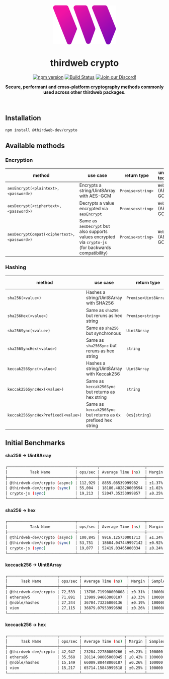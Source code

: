 <p align="center">
<br />
<a href="https://thirdweb.com"><img src="https://github.com/thirdweb-dev/js/blob/main/legacy_packages/sdk/logo.svg?raw=true" width="200" alt=""/></a>
<br />
</p>
<h1 align="center">thirdweb crypto</h1>
<p align="center">
<a href="https://www.npmjs.com/package/@thirdweb-dev/crypto"><img src="https://img.shields.io/npm/v/@thirdweb-dev/crypto?color=red&label=npm&logo=npm" alt="npm version"/></a>
<a href="https://github.com/thirdweb-dev/js/actions/workflows/build-test-lint.yml"><img alt="Build Status" src="https://github.com/thirdweb-dev/js/actions/workflows/build-test-lint.yml/badge.svg"/></a>
<a href="https://discord.gg/thirdweb"><img alt="Join our Discord!" src="https://img.shields.io/discord/834227967404146718.svg?color=7289da&label=discord&logo=discord&style=flat"/></a>

</p>
<p align="center"><strong>Secure, performant and cross-platform cryptography methods commonly used across other thirdweb packages.</strong></p>
<br />

## Installation

```bash
npm install @thirdweb-dev/crypto
```

## Available methods

### Encryption

| method                                       | use case                                                                                              | return type       | underlying technology |
| -------------------------------------------- | ----------------------------------------------------------------------------------------------------- | ----------------- | --------------------- |
| `aesEncrypt(<plaintext>, <password>)`        | Encrypts a string/Uint8Array with AES-GCM                                                             | `Promise<string>` | `WebCrypto` (AES-GCM) |
| `aesDecrypt(<ciphertext>, <password>)`       | Decrypts a value encrypted via `aesEncrypt`                                                           | `Promise<string>` | `WebCrypto` (AES-GCM) |
| `aesDecryptCompat(<ciphertext>, <password>)` | Same as `aesDecrypt` but also supports values encrypted via `crypto-js` (for backwards compatibility) | `Promise<string>` | `WebCrypto` (AES-GCM) |

### Hashing

| method                              | use case                                                        | return type           | underlying technology |
| ----------------------------------- | --------------------------------------------------------------- | --------------------- | --------------------- |
| `sha256(<value>)`                   | Hashes a string/Uint8Array with SHA256                          | `Promise<Uint8Array>` | `WebCrypto`           |
| `sha256Hex(<value>)`                | Same as `sha256` but reruns as hex string                       | `Promise<string>`     | `WebCrypto`           |
| `sha256Sync(<value>)`               | Same as `sha256` but synchronous                                | `Uint8Array`          | `@noble/hashes`       |
| `sha256SyncHex(<value>)`            | Same as `sha256Sync` but reruns as hex string                   | `string`              | `@noble/hashes`       |
| `keccak256Sync(<value>)`            | Hashes a string/Uint8Array with Keccak256                       | `Uint8Array`          | `js-sha3`             |
| `keccak256SyncHex(<value>)`         | Same as `keccak256Sync` but returns as hex string               | `string`              | `js-sha3`             |
| `keccak256SyncHexPrefixed(<value>)` | Same as `keccak256Sync` but returns as `0x` prefixed hex string | `0x${string}`         | `js-sha3`             |

## Initial Benchmarks

#### sha256 -> Uint8Array

```bash
┌──────────────────────────────┬─────────┬────────────────────┬────────┬─────────┐
│          Task Name           │ ops/sec │ Average Time (ns)  │ Margin │ Samples │
├──────────────────────────────┼─────────┼────────────────────┼────────┼─────────┤
│ @thirdweb-dev/crypto (async) │ 112,929 │ 8855.08539999982   │ ±1.37% │ 100000  │
│ @thirdweb-dev/crypto (sync)  │ 55,004  │ 18180.482820000594 │ ±1.02% │ 100000  │
│ crypto-js (sync)             │ 19,213  │ 52047.35353999857  │ ±0.25% │ 100000  │
└──────────────────────────────┴─────────┴────────────────────┴────────┴─────────┘
```

#### sha256 -> hex

```bash
┌──────────────────────────────┬─────────┬────────────────────┬────────┬─────────┐
│          Task Name           │ ops/sec │ Average Time (ns)  │ Margin │ Samples │
├──────────────────────────────┼─────────┼────────────────────┼────────┼─────────┤
│ @thirdweb-dev/crypto (async) │ 100,845 │ 9916.125730001713  │ ±1.24% │ 100000  │
│ @thirdweb-dev/crypto (sync)  │ 53,751  │ 18604.047449997142 │ ±0.92% │ 100000  │
│ crypto-js (sync)             │ 19,077  │ 52419.03465000334  │ ±0.24% │ 100000  │
└──────────────────────────────┴─────────┴────────────────────┴────────┴─────────┘
```

#### keccack256 -> Uint8Array

```bash
┌──────────────────────┬─────────┬────────────────────┬────────┬─────────┐
│      Task Name       │ ops/sec │ Average Time (ns)  │ Margin │ Samples │
├──────────────────────┼─────────┼────────────────────┼────────┼─────────┤
│ @thirdweb-dev/crypto │ 72,533  │ 13786.719900000808 │ ±0.31% │ 100000  │
│ ethers@v5            │ 71,891  │ 13909.94663000107  │ ±0.33% │ 100000  │
│ @noble/hashes        │ 27,244  │ 36704.73226000136  │ ±0.19% │ 100000  │
│ viem                 │ 27,115  │ 36879.07953999698  │ ±0.26% │ 100000  │
└──────────────────────┴─────────┴────────────────────┴────────┴─────────┘
```

#### keccack256 -> hex

```bash
┌──────────────────────┬─────────┬───────────────────┬────────┬─────────┐
│      Task Name       │ ops/sec │ Average Time (ns) │ Margin │ Samples │
├──────────────────────┼─────────┼───────────────────┼────────┼─────────┤
│ @thirdweb-dev/crypto │ 42,947  │ 23284.22780000266 │ ±0.23% │ 100000  │
│ ethers@5             │ 35,568  │ 28114.98005000045 │ ±0.42% │ 100000  │
│ @noble/hashes        │ 15,149  │ 66009.80448000187 │ ±0.26% │ 100000  │
│ viem                 │ 15,217  │ 65714.15843999518 │ ±0.25% │ 100000  │
└──────────────────────┴─────────┴───────────────────┴────────┴─────────┘
```
